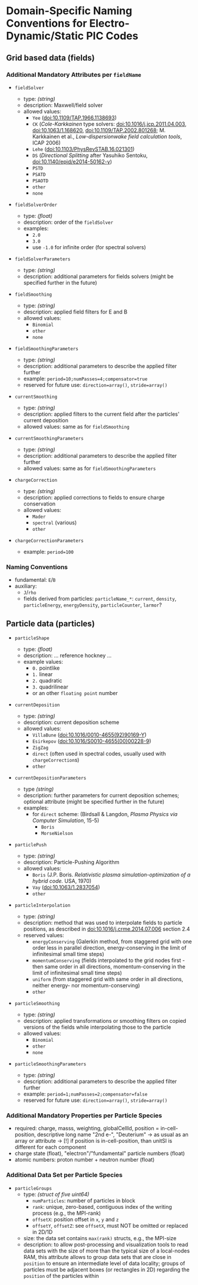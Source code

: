 Domain-Specific Naming Conventions for Electro-Dynamic/Static PIC Codes
=======================================================================

Grid based data (fields)
------------------------

### Additional Mandatory Attributes per `fieldName`

- `fieldSolver`
  - type: *(string)*
  - description: Maxwell/field solver
  - allowed values:
    - `Yee` ([doi:10.1109/TAP.1966.1138693](http://dx.doi.org/10.1109/TAP.1966.1138693))
    - `CK` (*Cole-Karkkainen* type solvers: [doi:10.1016/j.jcp.2011.04.003](http://dx.doi.org/10.1016/j.jcp.2011.04.003), [doi:10.1063/1.168620](http://dx.doi.org/10.1063/1.168620), [doi:10.1109/TAP.2002.801268](http://dx.doi.org/10.1109/TAP.2002.801268); M. Karkkainen et al., *Low-dispersionwake field calculation tools*, ICAP 2006)
    - `Lehe` ([doi:10.1103/PhysRevSTAB.16.021301](http://dx.doi.org/10.1103/PhysRevSTAB.16.021301))
    - `DS` (*Directional Splitting* after Yasuhiko Sentoku, [doi:10.1140/epjd/e2014-50162-y](http://dx.doi.org/10.1140/epjd/e2014-50162-y))
    - `PSTD`
    - `PSATD`
    - `PSAOTD`
    - `other`
    - `none`

- `fieldSolverOrder`
  - type: *(float)*
  - description: order of the `fieldSolver`
  - examples:
    - `2.0`
    - `3.0`
    - use `-1.0` for infinite order (for spectral solvers)

- `fieldSolverParameters`
  - type: *(string)*
  - description: additional parameters for fields solvers
                 (might be specified further in the future)

- `fieldSmoothing`
  - type: *(string)*
  - description: applied field filters for E and B
  - allowed values:
    - `Binomial`
    - `other`
    - `none`

- `fieldSmoothingParameters`
  - type: *(string)*
  - description: additional parameters to describe the applied filter further
  - example: `period=10;numPasses=4;compensator=true`
  - reserved for future use: `direction=array()`, `stride=array()`

- `currentSmoothing`
  - type: *(string)*
  - description: applied filters to the current field after the particles' current deposition
  - allowed values: same as for `fieldSmoothing`

- `currentSmoothingParameters`
  - type: *(string)*
  - description: additional parameters to describe the applied filter further
  - allowed values: same as for `fieldSmoothingParameters`

- `chargeCorrection`
  - type: *(string)*
  - description: applied corrections to fields to ensure charge conservation
  - allowed values:
    - `Mader`
    - `spectral` (various)
    - `other`

- `chargeCorrectionParameters`
  - example: `period=100`

### Naming Conventions

- fundamental: `E`/`B`
- auxiliary:
  - `J`/`rho`
  - fields derived from particles:
      `particleName_*`:
        `current`, `density`, `particleEnergy`, `energyDensity`, `particleCounter`, `larmor`?


Particle data (particles)
-------------------------

- `particleShape`
  - type: *(float)*
  - description: ... reference hockney ...
  - example values:
    - `0.` pointlike
    - `1.` linear
    - `2.` quadratic
    - `3.` quadrilinear
    - or an other `floating point` number

- `currentDeposition`
  - type: *(string)*
  - description: current deposition scheme
  - allowed values:
    - `VillaBune` ([doi:10.1016/0010-4655(92)90169-Y](http://dx.doi.org/10.1016/0010-4655(92)90169-Y))
    - `Esirkepov` ([doi:10.1016/S0010-4655(00)00228-9](http://dx.doi.org/10.1016/S0010-4655(00)00228-9))
    - `ZigZag`
    - `direct` (often used in spectral codes, usually used with `chargeCorrection`s)
    - `other`

- `currentDepositionParameters`
  - type *(string)*
  - description: further parameters for current deposition schemes;
                 optional attribute
                 (might be specified further in the future)
  - examples:
    - for `direct` scheme: (Birdsall & Langdon, *Plasma Physics via Computer Simulation*, 15-5)
      - `Boris`
      - `MorseNielson`

- `particlePush`
  - type: *(string)*
  - description: Particle-Pushing Algorithm
  - allowed values:
    - `Boris` (J.P. Boris. *Relativistic plasma simulation-optimization of a hybrid code.* USA, 1970)
    - `Vay` ([doi:10.1063/1.2837054](http://dx.doi.org/10.1063/1.2837054))
    - `other`

- `particleInterpolation`
  - type: *(string)*
  - description: method that was used to interpolate fields to particle positions,
                 as described in [doi:10.1016/j.crme.2014.07.006](http://dx.doi.org/10.1016/j.crme.2014.07.006)
                 section 2.4
  - reserved values:
    - `energyConserving` (Galerkin method, from staggered grid with one order less in parallel direction, energy-conserving in the limit of infinitesimal small time steps)
    - `momentumConserving` (fields interpolated to the grid nodes first - then same order in all directions, momentum-conserving in the limit of infinitesimal small time steps)
    - `uniform` (from staggered grid with same order in all directions, neither energy- nor momentum-conserving)
    - `other`

- `particleSmoothing`
  - type: *(string)*
  - description: applied transformations or smoothing filters on copied
                 versions of the fields while interpolating those to 
                 the particle
  - allowed values:
    - `Binomial`
    - `other`
    - `none`

- `particleSmoothingParameters`
  - type: *(string)*
  - description: additional parameters to describe the applied filter further
  - example: `period=1;numPasses=2;compensator=false`
  - reserved for future use: `direction=array()`, `stride=array()`


### Additional Mandatory Properties per Particle Species

- required: charge, masss, weighting, globalCellId, position = in-cell-position,
            descriptive long name "2nd e-", "Deuterium"
  -> as usual as an array or attribute
  -> [!] if position is in-cell-position, than unitSI is different for each component
- charge state (float), "electron"/"fundamental" particle numbers (float)
- atomic numbers: proton number + neutron number (float)

### Additional Data Set per Particle Species

  - `particleGroups`
    - type: *(struct of five uint64)*
      - `numParticles`: number of particles in block
      - `rank`: unique, zero-based, contiguous index of the writing process
                (e.g., the MPI-rank)
      - `offsetX`: position offset in `x`, `y` and `z`
      - `offsetY`, `offsetZ`: see `offsetX`, must NOT be omitted or replaced
                              in 2D/1D
    - size: the data set contains `max(rank)` structs, e.g., the MPI-size
    - description: to allow post-processing and visualization tools
                   to read data sets with the size of more than the typical
                   size of a local-nodes RAM, this attribute allows to
                   group data sets that are close in `position` to ensure
                   an intermediate level of data locality;
                   groups of particles must be adjacent boxes (or rectangles
                   in 2D) regarding the `position` of the particles within
